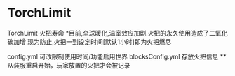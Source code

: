 # TorchLimit
TorchLimit 火把寿命
*目前,全球暖化,温室效应加剧.火把的永久使用造成了二氧化碳加增
现为防止,火把一到设定时间[默认1小时]即为火把燃尽

config.yml 可改限制使用时间/功能启用世界
blocksConfig.yml 存放火把信息
**从装服重启开始，玩家放置的火把才会被记录

